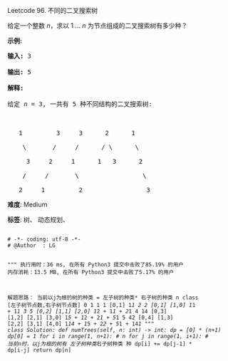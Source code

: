 Leetcode 96. 不同的二叉搜索树
<p>给定一个整数 <em>n</em>，求以&nbsp;1 ...&nbsp;<em>n</em>&nbsp;为节点组成的二叉搜索树有多少种？</p>


<p><strong>示例:</strong></p>



<pre><strong>输入:</strong> 3

<strong>输出:</strong> 5

<strong>解释:

</strong>给定 <em>n</em> = 3, 一共有 5 种不同结构的二叉搜索树:



   1         3     3      2      1

    \       /     /      / \      \

     3     2     1      1   3      2

    /     /       \                 \

   2     1         2                 3</pre>





 **难度**: Medium



 **标签**: 树、 动态规划、 





<div class="hcb_wrap">
<pre class="prism undefined-numbers lang-python" data-lang="Python"><code>
# -*- coding: utf-8 -*-
# @Author  : LG

"""
执行用时：36 ms, 在所有 Python3 提交中击败了85.19% 的用户
内存消耗：13.5 MB, 在所有 Python3 提交中击败了5.17% 的用户

解题思路：
    当前以j为根的树的种类 = 左子树的种类* 右子树的种类
        n   class   [左子树节点数,右子树节点数]
        0   1
        1   1       [0,1]                           1*1
        2   2       [0,1] [1,0]                     1*1 + 1*1
        3   5       [0,2] [1,1] [2,0]               1*2 + 1*1 + 2*1
        4   14      [0,3] [1,2] [2,1] [3,0]         1*5 + 1*2 + 2*1 + 5*1
        5   42      [0,4] [1,3] [2,2] [3,1] [4,0]   1*14 + 1*5 + 2*2 + 5*1 + 14*1
"""
class Solution:
    def numTrees(self, n: int) -> int:
        dp = [0] * (n+1)
        dp[0] = 1
        for i in range(1, n+1):     # n
            for j in range(1, i+1): # 当前n时，以j为根的树有 左子树种类*右子树种类 种
                dp[i] += dp[j-1] * dp[i-j]
        return dp[n]
</code></pre></div>
